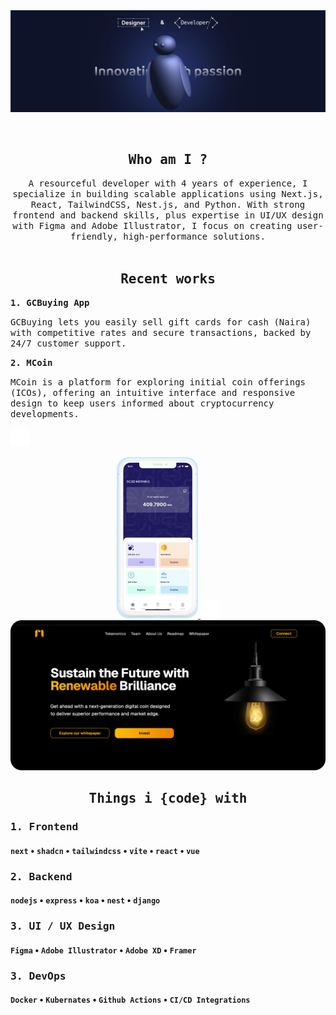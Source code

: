 <img src="https://raw.githubusercontent.com/5h4f19/5h4f19/main/393644342_3402913683305622_1892780526371666041_n.png" alt="Introduction Banner.." style="text-align: center; margin-bottom: 30px;" />


<h2 align="center"> <samp>Who am I ?</samp></h2>
<p align="center">
  <samp>A resourceful developer with 4 years of experience, I specialize in building scalable applications using Next.js, React, TailwindCSS, Nest.js, and Python. With strong frontend and backend skills, plus expertise in UI/UX design with Figma and Adobe Illustrator, I focus on creating user-friendly, high-performance solutions.
  </samp>
  <br> <br>
</p>

<h2 align="center"> <samp>Recent works</samp></h2>
<samp><b>1. GCBuying App</b></samp>
<p>
  <samp>GCBuying lets you easily sell gift cards for cash (Naira) with competitive rates and secure transactions, backed by 24/7 customer support.</samp>
</p>
<samp><b>2. MCoin</b></samp>
<p>
  <samp>MCoin is a platform for exploring initial coin offerings (ICOs), offering an intuitive interface and responsive design to keep users informed about cryptocurrency developments.</samp>
</p>
 <img src="https://raw.githubusercontent.com/5h4f19/5h4f19/main/spacer.png" alt="React Native" width="30" style=""/>
<p align="center">
  <a style="margin-right:100" href="https://apps.apple.com/kw/app/gcbuying-sell-giftcard/id1574175142">
  <img src="https://raw.githubusercontent.com/5h4f19/5h4f19/main/gcbuying.png" alt="React Native" width="130" style=""/>
  </a>
   <img src="https://raw.githubusercontent.com/5h4f19/5h4f19/main/spacer.png" alt="React Native" width="30" style=""/>
  <a href="https://mcoin.multicone.tech/">
  <img src="https://raw.githubusercontent.com/5h4f19/5h4f19/main/webapp.png" alt="Web app" width="551"/>
  </a>
</p>





<h2 align="center"> <samp>Things i {code} with</samp></h2>
<h3><samp>1. Frontend</samp></h3>

#### `next` • `shadcn` • `tailwindcss` • `vite` • `react` • `vue`

<h3><samp>2. Backend</samp></h3>

#### `nodejs` • `express` • `koa` • `nest` • `django`

<h3><samp>3. UI / UX Design</samp></h3>

#### `Figma` • `Adobe Illustrator` • `Adobe XD` • `Framer`

<h3><samp>3. DevOps</samp></h3>

#### `Docker` • `Kubernates` • `Github Actions` • `CI/CD Integrations`




